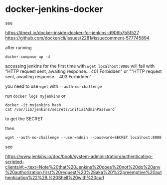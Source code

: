 # docker-jenkins-docker

see

https://itnext.io/docker-inside-docker-for-jenkins-d906b7b5f527
https://github.com/docker/cli/issues/2281#issuecomment-577745894

after running 

`docker-compose up -d`

accessing jenkins for the first time with `wget localhost:8080` will fail with "HTTP request sent, awaiting response... 401 Forbidden" or ""HTTP request sent, awaiting response... 403 Forbidden"

you need to use `wget` with `--auth-no-challenge` 

run
`docker logs myjenkins`
or
```
docker -it myjenkins bash
cat /var/lib/jenkins/secrets/initialAdminPassword`
```
to get the SECRET 

then

`wget --auth-no-challenge --user=admin --password=SECRET localhost:8080`

see 

https://www.jenkins.io/doc/book/system-administration/authenticating-scripted-clients/#:~:text=Note%20that%20Jenkins%20does%20not%20do%20any%20authorization,first%20request%20%28aka%20%22preemptive%20authentication%22%29.%20Shell%20with%20curl
